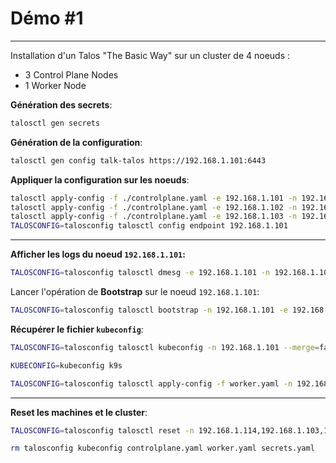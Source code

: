 # Démo #1
---
Installation d'un Talos "The Basic Way" sur un cluster de 4 noeuds : 
- 3 Control Plane Nodes
- 1 Worker Node

**Génération des secrets**:

```sh {"background":"true","name":"gen-secret"}
talosctl gen secrets
```

**Génération de la configuration**:

```sh
talosctl gen config talk-talos https://192.168.1.101:6443
```

**Appliquer la configuration sur les noeuds**:

```sh
talosctl apply-config -f ./controlplane.yaml -e 192.168.1.101 -n 192.168.1.101 --insecure
talosctl apply-config -f ./controlplane.yaml -e 192.168.1.102 -n 192.168.1.102 --insecure
talosctl apply-config -f ./controlplane.yaml -e 192.168.1.103 -n 192.168.1.103 --insecure
TALOSCONFIG=talosconfig talosctl config endpoint 192.168.1.101
```

---











**Afficher les logs du noeud `192.168.1.101`:**

```sh {"terminalRows":"27"}
TALOSCONFIG=talosconfig talosctl dmesg -e 192.168.1.101 -n 192.168.1.101 --talosconfig ./talosconfig
```

Lancer l'opération de **Bootstrap** sur le noeud `192.168.1.101`:

```sh
TALOSCONFIG=talosconfig talosctl bootstrap -n 192.168.1.101 -e 192.168.1.101 --talosconfig ./talosconfig
```

**Récupérer le fichier `kubeconfig`**:

```sh
TALOSCONFIG=talosconfig talosctl kubeconfig -n 192.168.1.101 --merge=false
```

```sh {"terminalRows":"30"}
KUBECONFIG=kubeconfig k9s
```

```sh
TALOSCONFIG=talosconfig talosctl apply-config -f worker.yaml -n 192.168.1.114 --insecure
```

---

**Reset les machines et le cluster**:

```sh
TALOSCONFIG=talosconfig talosctl reset -n 192.168.1.114,192.168.1.103,192.168.1.102,192.168.1.101 --graceful=false --reboot 
```

```sh
rm talosconfig kubeconfig controlplane.yaml worker.yaml secrets.yaml
```